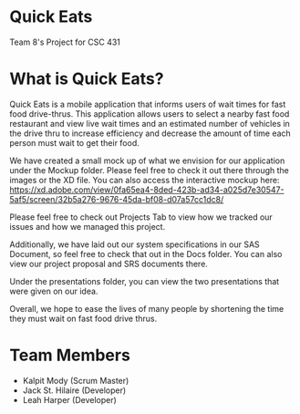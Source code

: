 # Quick Eats

Team 8's Project for CSC 431

# What is Quick Eats?

Quick Eats is a mobile application that informs users of wait times for fast food drive-thrus. This application allows users to select a nearby fast food restaurant and view live wait times and an estimated number of vehicles in the drive thru to increase efficiency and decrease the amount of time each person must wait to get their food.

We have created a small mock up of what we envision for our application under the Mockup folder. Please feel free to check it out there through the images or the XD file. You can also access the interactive mockup here: https://xd.adobe.com/view/0fa65ea4-8ded-423b-ad34-a025d7e30547-5af5/screen/32b5a276-9676-45da-bf08-d07a57cc1dc8/

Please feel free to check out Projects Tab to view how we tracked our issues and how we managed this project. 

Additionally, we have laid out our system specifications in our SAS Document, so feel free to check that out in the Docs folder. You can also view our project proposal and SRS documents there.

Under the presentations folder, you can view the two presentations that were given on our idea.

Overall, we hope to ease the lives of many people by shortening the time they must wait on fast food drive thrus.

# Team Members

- Kalpit Mody (Scrum Master)
- Jack St. Hilaire (Developer)
- Leah Harper (Developer)
